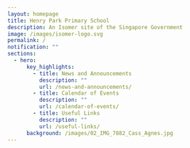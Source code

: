 ```yaml
---
layout: homepage
title: Henry Park Primary School
description: An Isomer site of the Singapore Government
image: /images/isomer-logo.svg
permalink: /
notification: ""
sections:
  - hero:
      key_highlights:
        - title: News and Announcements
          description: ""
          url: /news-and-announcements/
        - title: Calendar of Events
          description: ""
          url: /calendar-of-events/
        - title: Useful Links
          description: ""
          url: /useful-links/
      background: /images/02_IMG_7882_Cass_Agnes.jpg
---
```

